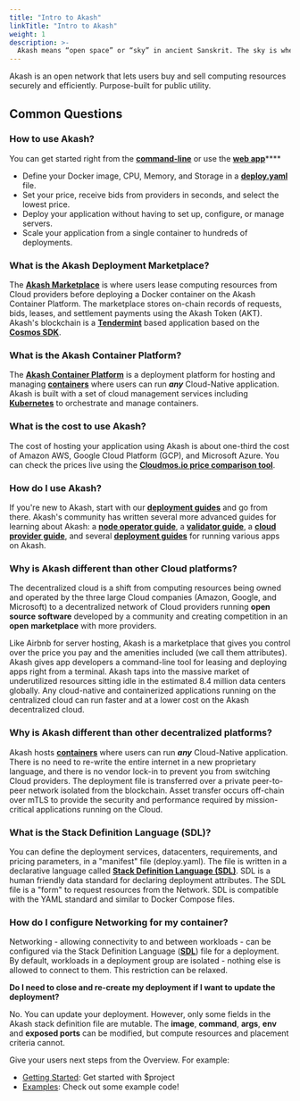 ```yaml
---
title: "Intro to Akash"
linkTitle: "Intro to Akash"
weight: 1
description: >-
  Akash means “open space” or “sky” in ancient Sanskrit. The sky is where the clouds meet.
---
```


Akash is an open network that lets users buy and sell computing resources securely and efficiently. Purpose-built for public utility.

## Common Questions

### How to use Akash?

You can get started right from the [**command-line**](https://docs.akash.network/guides/cli) or use the [**web app**](guides/deploy/)\*\*\*\*

* Define your Docker image, CPU, Memory, and Storage in a [**deploy.yaml**](readme/stack-definition-language.md) file.
* Set your price, receive bids from providers in seconds, and select the lowest price.
* Deploy your application without having to set up, configure, or manage servers.
* Scale your application from a single container to hundreds of deployments.

### What is the Akash Deployment Marketplace?

The [**Akash Marketplace**](other-resources/marketplace.md) is where users lease computing resources from Cloud providers before deploying a Docker container on the Akash Container Platform. The marketplace stores on-chain records of requests, bids, leases, and settlement payments using the Akash Token (AKT). Akash's blockchain is a [**Tendermint**](https://github.com/tendermint/tendermint) based application based on the [**Cosmos SDK**](https://github.com/cosmos/cosmos-sdk).

### What is the Akash Container Platform?

The [**Akash Container Platform**](other-resources/platform.md) is a deployment platform for hosting and managing [**containers**](other-resources/platform.md#containers) where users can run _**any**_ Cloud-Native application. Akash is built with a set of cloud management services including [**Kubernetes**](https://kubernetes.io) to orchestrate and manage containers.

### What is the cost to use Akash?

The cost of hosting your application using Akash is about one-third the cost of Amazon AWS, Google Cloud Platform (GCP), and Microsoft Azure. You can check the prices live using the [**Cloudmos.io price comparison tool**](https://cloudmos.io/price-compare).

### How do I use Akash?

If you're new to Akash, start with our [**deployment guides**](guides/) and go from there. Akash's community has written several more advanced guides for learning about Akash: a [**node operator guide**](akash-nodes/), a [**validator guide**](validating/validator.md), a [**cloud provider guide**](broken-reference), and several [**deployment guides**](guides/) for running various apps on Akash.

### Why is Akash different than other Cloud platforms?

The decentralized cloud is a shift from computing resources being owned and operated by the three large Cloud companies (Amazon, Google, and Microsoft) to a decentralized network of Cloud providers running **open source** **software** developed by a community and creating competition in an **open** **marketplace** with more providers.

Like Airbnb for server hosting, Akash is a marketplace that gives you control over the price you pay and the amenities included (we call them attributes). Akash gives app developers a command-line tool for leasing and deploying apps right from a terminal. Akash taps into the massive market of underutilized resources sitting idle in the estimated 8.4 million data centers globally. Any cloud-native and containerized applications running on the centralized cloud can run faster and at a lower cost on the Akash decentralized cloud.

### Why is Akash different than other decentralized platforms?

Akash hosts [**containers**](other-resources/platform.md) where users can run _**any**_ Cloud-Native application. There is no need to re-write the entire internet in a new proprietary language, and there is no vendor lock-in to prevent you from switching Cloud providers. The deployment file is transferred over a private peer-to-peer network isolated from the blockchain. Asset transfer occurs off-chain over mTLS to provide the security and performance required by mission-critical applications running on the Cloud.

### What is the Stack Definition Language (SDL)?

You can define the deployment services, datacenters, requirements, and pricing parameters, in a "manifest" file (deploy.yaml). The file is written in a declarative language called [**Stack Definition Language (SDL)**](readme/stack-definition-language.md). SDL is a human friendly data standard for declaring deployment attributes. The SDL file is a "form" to request resources from the Network. SDL is compatible with the YAML standard and similar to Docker Compose files.

### How do I configure Networking for my container?

Networking - allowing connectivity to and between workloads - can be configured via the Stack Definition Language ([**SDL**](readme/stack-definition-language.md)) file for a deployment. By default, workloads in a deployment group are isolated - nothing else is allowed to connect to them. This restriction can be relaxed.

**Do I need to close and re-create my deployment if I want to update the deployment?**

No. You can update your deployment. However, only some fields in the Akash stack definition file are mutable. The **image**, **command**, **args**, **env** and **exposed ports** can be modified, but compute resources and placement criteria cannot.

Give your users next steps from the Overview. For example:

* [Getting Started](/docs/getting-started/): Get started with $project
* [Examples](/docs/examples/): Check out some example code!

